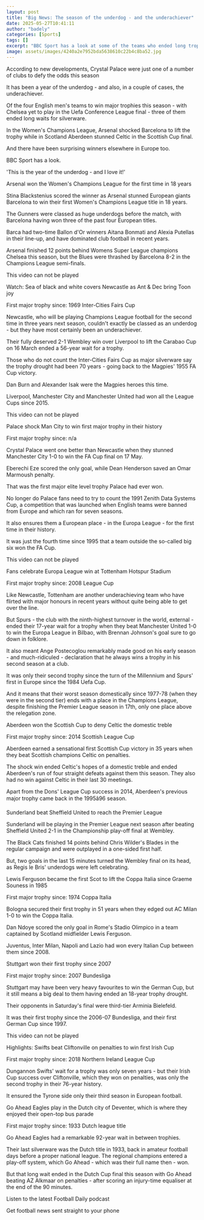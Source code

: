 ```yaml
---
layout: post
title: "Big News: The season of the underdog - and the underachiever"
date: 2025-05-27T10:41:11
author: "badely"
categories: [Sports]
tags: []
excerpt: "BBC Sport has a look at some of the teams who ended long trophy droughts this season in cup competitions."
image: assets/images/4240a2e7952bda5638610c22b4c8ba52.jpg
---
```


According to new developments, Crystal Palace were just one of a number of clubs to defy the odds this season

It has been a year of the underdog - and also, in a couple of cases, the underachiever.

Of the four English men's teams to win major trophies this season - with Chelsea yet to play in the Uefa Conference League final - three of them ended long waits for silverware.

In the Women's Champions League, Arsenal shocked Barcelona to lift the trophy while in Scotland Aberdeen stunned Celtic in the Scottish Cup final.

And there have been surprising winners elsewhere in Europe too.

BBC Sport has a look.

'This is the year of the underdog - and I love it!'

Arsenal won the Women's Champions League for the first time in 18 years

Stina Blackstenius scored the winner as Arsenal stunned European giants Barcelona to win their first Women's Champions League title in 18 years.

The Gunners were classed as huge underdogs before the match, with Barcelona having won three of the past four European titles.

Barca had two-time Ballon d'Or winners Aitana Bonmati and Alexia Putellas in their line-up, and have dominated club football in recent years.

Arsenal finished 12 points behind Womens Super League champions Chelsea this season, but the Blues were thrashed by Barcelona 8-2 in the Champions League semi-finals.

This video can not be played

Watch: Sea of black and white covers Newcastle as Ant & Dec bring Toon joy

First major trophy since: 1969 Inter-Cities Fairs Cup

Newcastle, who will be playing Champions League football for the second time in three years next season, couldn't exactly be classed as an underdog - but they have most certainly been an underachiever.

Their fully deserved 2-1 Wembley win over Liverpool to lift the Carabao Cup on 16 March ended a 56-year wait for a trophy.

Those who do not count the Inter-Cities Fairs Cup as major silverware say the trophy drought had been 70 years - going back to the Magpies' 1955 FA Cup victory.

Dan Burn and Alexander Isak were the Magpies heroes this time.

Liverpool, Manchester City and Manchester United had won all the League Cups since 2015.

This video can not be played

Palace shock Man City to win first major trophy in their history

First major trophy since: n/a

Crystal Palace went one better than Newcastle when they stunned Manchester City 1-0 to win the FA Cup final on 17 May.

Eberechi Eze scored the only goal, while Dean Henderson saved an Omar Marmoush penalty.

That was the first major elite level trophy Palace had ever won. 

No longer do Palace fans need to try to count the 1991 Zenith Data Systems Cup, a competition that was launched when English teams were banned from Europe and which ran for seven seasons.

It also ensures them a European place - in the Europa League - for the first time in their history.

It was just the fourth time since 1995 that a team outside the so-called big six won the FA Cup.

This video can not be played

Fans celebrate Europa League win at Tottenham Hotspur Stadium

First major trophy since: 2008 League Cup

Like Newcastle, Tottenham are another underachieving team who have flirted with major honours in recent years without quite being able to get over the line.

But Spurs - the club with the ninth-highest turnover in the world, external - ended their 17-year wait for a trophy when they beat Manchester United 1-0 to win the Europa League in Bilbao, with Brennan Johnson's goal sure to go down in folklore.

It also meant Ange Postecoglou remarkably made good on his early season - and much-ridiculed - declaration that he always wins a trophy in his second season at a club.

It was only their second trophy since the turn of the Millennium and Spurs' first in Europe since the 1984 Uefa Cup.

And it means that their worst season domestically since 1977-78 (when they were in the second tier) ends with a place in the Champions League, despite finishing the Premier League season in 17th, only one place above the relegation zone.

Aberdeen won the Scottish Cup to deny Celtic the domestic treble

First major trophy since: 2014 Scottish League Cup

Aberdeen earned a sensational first Scottish Cup victory in 35 years when they beat Scottish champions Celtic on penalties.

The shock win ended Celtic's hopes of a domestic treble and ended Aberdeen's run of four straight defeats against them this season. They also had no win against Celtic in their last 30 meetings.

Apart from the Dons' League Cup success in 2014, Aberdeen's previous major trophy came back in the 1995â96 season.

Sunderland beat Sheffield United to reach the Premier League

Sunderland will be playing in the Premier League next season after beating Sheffield United 2-1 in the Championship play-off final at Wembley.

The Black Cats finished 14 points behind Chris Wilder's Blades in the regular campaign and were outplayed in a one-sided first half.

But, two goals in the last 15 minutes turned the Wembley final on its head, as Regis le Bris' underdogs were left celebrating. 

Lewis Ferguson became the first Scot to lift the Coppa Italia since Graeme Souness in 1985

First major trophy since: 1974 Coppa Italia

Bologna secured their first trophy in 51 years when they edged out AC Milan 1-0 to win the Coppa Italia.

Dan Ndoye scored the only goal in Rome's Stadio Olimpico in a team captained by Scotland midfielder Lewis Ferguson.

Juventus, Inter Milan, Napoli and Lazio had won every Italian Cup between them since 2008.

Stuttgart won their first trophy since 2007

First major trophy since: 2007 Bundesliga

Stuttgart may have been very heavy favourites to win the German Cup, but it still means a big deal to them having ended an 18-year trophy drought.

Their opponents in Saturday's final were third-tier Arminia Bielefeld.

It was their first trophy since the 2006-07 Bundesliga, and their first German Cup since 1997.

This video can not be played

Highlights: Swifts beat Cliftonville on penalties to win first Irish Cup

First major trophy since: 2018 Northern Ireland League Cup

Dungannon Swifts' wait for a trophy was only seven years - but their Irish Cup success over Cliftonville, which they won on penalties, was only the second trophy in their 76-year history.

It ensured the Tyrone side only their third season in European football.

Go Ahead Eagles play in the Dutch city of Deventer, which is where they enjoyed their open-top bus parade

First major trophy since: 1933 Dutch league title

Go Ahead Eagles had a remarkable 92-year wait in between trophies. 

Their last silverware was the Dutch title in 1933, back in amateur football days before a proper national league. The regional champions entered a play-off system, which Go Ahead - which was their full name then - won.

But that long wait ended in the Dutch Cup final this season with Go Ahead beating AZ Alkmaar on penalties - after scoring an injury-time equaliser at the end of the 90 minutes.

Listen to the latest Football Daily podcast

Get football news sent straight to your phone

